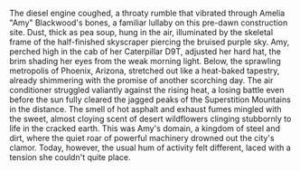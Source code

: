 The diesel engine coughed, a throaty rumble that vibrated through Amelia "Amy" Blackwood's bones, a familiar lullaby on this pre-dawn construction site.  Dust, thick as pea soup, hung in the air, illuminated by the skeletal frame of the half-finished skyscraper piercing the bruised purple sky.  Amy, perched high in the cab of her Caterpillar D9T, adjusted her hard hat, the brim shading her eyes from the weak morning light.  Below, the sprawling metropolis of Phoenix, Arizona, stretched out like a heat-baked tapestry, already shimmering with the promise of another scorching day. The air conditioner struggled valiantly against the rising heat, a losing battle even before the sun fully cleared the jagged peaks of the Superstition Mountains in the distance.  The smell of hot asphalt and exhaust fumes mingled with the sweet, almost cloying scent of desert wildflowers clinging stubbornly to life in the cracked earth.  This was Amy's domain, a kingdom of steel and dirt, where the quiet roar of powerful machinery drowned out the city's clamor.  Today, however, the usual hum of activity felt different, laced with a tension she couldn't quite place.
